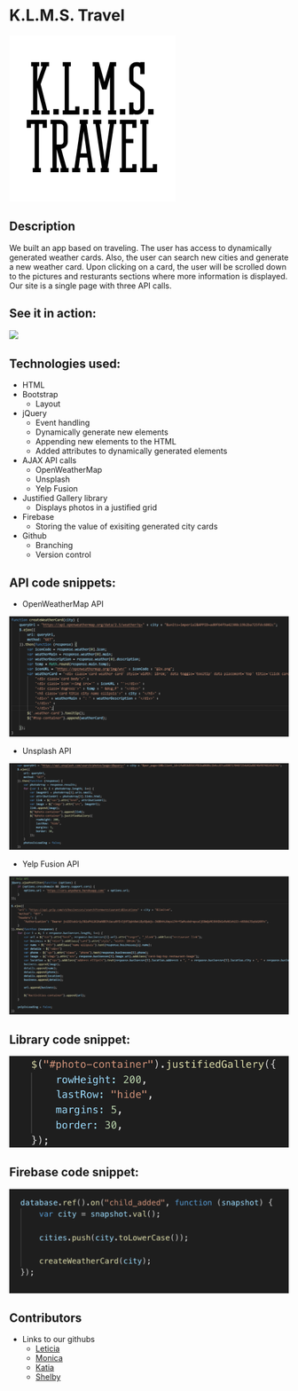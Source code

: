 # K.L.M.S. Travel
<img src="images/logo.png">

## Description
We built an app based on traveling. The user has access to dynamically generated weather cards. Also, the user can search new cities and generate a new weather card. Upon clicking on a card, the user will be scrolled down to the pictures and resturants sections where more information is displayed. Our site is a single page with three API calls.

## See it in action:
<img src="images/KLMS.gif">

## Technologies used:
* HTML
* Bootstrap
  * Layout
* jQuery
  * Event handling
  * Dynamically generate new elements
  * Appending new elements to the HTML
  * Added attributes to dynamically generated elements
* AJAX API calls
  * OpenWeatherMap
  * Unsplash
  * Yelp Fusion
* Justified Gallery library
  * Displays photos in a justified grid
* Firebase
  * Storing the value of exisiting generated city cards
* Github
  * Branching
  * Version control

## API code snippets:
 * OpenWeatherMap API
 <img src="images/WeatherAPI.PNG">

  * Unsplash API
 <img src="images/UnsplashAPI.PNG">

 * Yelp Fusion API
 <img src="images/YelpAPI.PNG">

## Library code snippet:
<img src="images/Library.PNG">

## Firebase code snippet:
<img src="images/firbase.png.png">


## Contributors
 - Links to our githubs
    - [Leticia](https://github.com/leticiaroncero)
    - [Monica](https://github.com/Mamitin)
    - [Katia](https://github.com/katrinity)
    - [Shelby](https://github.com/shelbyreins)